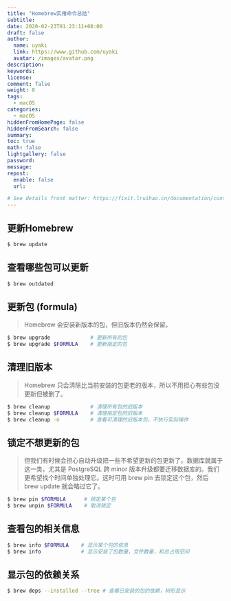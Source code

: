 ```yaml
---
title: "Homebrew实用命令总结"
subtitle: 
date: 2020-02-23T01:23:11+08:00
draft: false
author:
  name: uyaki
  link: https://www.github.com/uyaki
  avatar: /images/avatar.png
description:
keywords: 
license:
comment: false
weight: 0
tags:
  - macOS 
categories:
  - macOS
hiddenFromHomePage: false
hiddenFromSearch: false
summary:
toc: true
math: false
lightgallery: false
password:
message:
repost:
  enable: false
  url: 

# See details front matter: https://fixit.lruihao.cn/documentation/content-management/introduction/#front-matter
---
```


<!--more-->
## 更新Homebrew

```sh
$ brew update
```

## 查看哪些包可以更新

```sh
$ brew outdated
```

## 更新包 (formula)

> Homebrew 会安装新版本的包，但旧版本仍然会保留。

```sh
$ brew upgrade             # 更新所有的包
$ brew upgrade $FORMULA    # 更新指定的包
```

## 清理旧版本

> Homebrew 只会清除比当前安装的包更老的版本，所以不用担心有些包没更新但被删了。

```sh
$ brew cleanup             # 清理所有包的旧版本
$ brew cleanup $FORMULA    # 清理指定包的旧版本
$ brew cleanup -n          # 查看可清理的旧版本包，不执行实际操作
```

## 锁定不想更新的包

> 但我们有时候会担心自动升级把一些不希望更新的包更新了。数据库就属于这一类，尤其是 PostgreSQL 跨 minor 版本升级都要迁移数据库的。我们更希望找个时间单独处理它。这时可用 brew pin 去锁定这个包，然后 brew update 就会略过它了。

```sh
$ brew pin $FORMULA      # 锁定某个包
$ brew unpin $FORMULA    # 取消锁定
```

## 查看包的相关信息

```sh
$ brew info $FORMULA    # 显示某个包的信息
$ brew info             # 显示安装了包数量，文件数量，和总占用空间
```

## 显示包的依赖关系

```sh
$ brew deps --installed --tree # 查看已安装的包的依赖，树形显示
```
